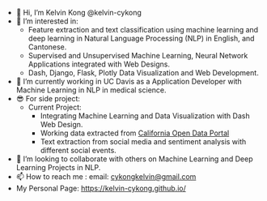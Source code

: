 - 👋 Hi, I’m Kelvin Kong @kelvin-cykong
- 👀 I’m interested in:
    - Feature extraction and text classification using machine learning and deep learning in Natural Language Processing (NLP) in English, and Cantonese.
    - Supervised and Unsupervised Machine Learning, Neural Network Applications integrated with Web Designs.
    - Dash, Django, Flask, Plotly Data Visualization and Web Development.
- 🌱 I’m currently working in UC Davis as a Application Developer with Machine Learning in NLP in medical science.
- 😎 For side project:
  - Current Project:
      - Integrating Machine Learning and Data Visualization with Dash Web Design.
      - Working data extracted from [California Open Data Portal](https://data.ca.gov/)
      - Text extraction from social media and sentiment analysis with different social events.
- 💞️ I’m looking to collaborate with others on Machine Learning and Deep Learning Projects in NLP.
- 📫 How to reach me : email: cykongkelvin@gmail.com
- My Personal Page: https://kelvin-cykong.github.io/


<!---
kelvin-cykong/kelvin-cykong is a ✨ special ✨ repository because its `README.md` (this file) appears on your GitHub profile.
You can click the Preview link to take a look at your changes.
--->

